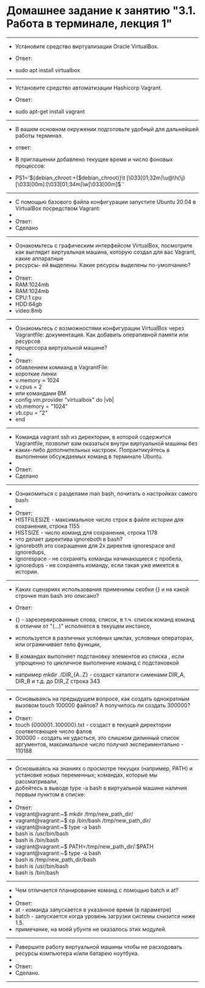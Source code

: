 # Домашнее задание к занятию "3.1. Работа в терминале, лекция 1" #
___________________________________________________________________
-	Установите средство виртуализации Oracle VirtualBox.

-	Ответ:
-	sudo apt install virtualbox
___________________________________________________________________
-	Установите средство автоматизации Hashicorp Vagrant.

-	Ответ:
-	sudo apt-get install vagrant
___________________________________________________________________
-	В вашем основном окружении подготовьте удобный для дальнейшей работы терминал.

-	ответ:
-	В приглашении добавлено текущее время и число фоновых процессов:
-	PS1='${debian_chroot:+($debian_chroot)}\t \[\033[01;32m\]\u@\h(\j)\[\033[00m\]:\[\033[01;34m\]\w\[\033[00m\]\$ '
_____________________________________________________________________
-	С помощью базового файла конфигурации запустите Ubuntu 20.04 в VirtualBox посредством Vagrant:
-	
-	Ответ:
-	Сделано
_______________________________________________________________________
-	Ознакомьтесь с графическим интерфейсом VirtualBox, посмотрите как выглядит виртуальная машина, которую создал для вас Vagrant, какие аппаратные 
-	ресурсы- ей выделены. Какие ресурсы выделены по-умолчанию?
-
-	Ответ:
-	RAM:1024mb
-	RAM:1024mb
-	CPU:1 cpu
-	HDD:64gb
-	video:8mb
________________________________________________________________________	
-	Ознакомьтесь с возможностями конфигурации VirtualBox через Vagrantfile: документация. Как добавить оперативной памяти или ресурсов 
-	процессора виртуальной машине?
-
-	Ответ:
-	обавлением комманд в VagrantFile:
-	короткие линки
-	 v.memory = 1024
-	 v.cpus = 2
-	 или командами ВМ
-	 config.vm.provider "virtualbox" do |vb|
-	 vb.memory = "1024"
-	 vb.cpu = "2"
-	 end
________________________________________________________________________
-	Команда vagrant ssh из директории, в которой содержится Vagrantfile, позволит вам оказаться внутри виртуальной машины без 
-	каких-либо дополнительных настроек. Попрактикуйтесь в выполнении обсуждаемых команд в терминале Ubuntu.
-	
-	Ответ:
-	Сделано
_______________________________________________________________________
-	Ознакомиться с разделами man bash, почитать о настройках самого bash:
-	
-	Ответ:
-	HISTFILESIZE - максимальное число строк в файле истории для сохранения, строка 1155
-	HISTSIZE - число команд для сохранения, строка 1178
-	что делает директива ignoreboth в bash?
-	ignoreboth это сокращение для 2х директив ignorespace and ignoredups, 
-	ignorespace - не сохранять команды начинающиеся с пробела, 
-	ignoredups - не сохранять команду, если такая уже имеется в истории.
_________________________________________________________________________
-	Каких сценариях использования применимы скобки {} и на какой строчке man bash это описано?

-	Ответ:
-	{} - зарезервированные слова, список, в т.ч. список команд команд в отличии от "(...)" исполнятся в текущем инстансе,
-	используется в различных условных циклах, условных операторах, или ограничивает тело функции, 
-	В командах выполняет подстановку элементов из списка , если упрощенно то  цикличное выполнение команд с подстановкой 
-	например mkdir ./DIR_{A..Z} - создаст каталоги сименами DIR_A, DIR_B и т.д. до DIR_Z строка 343
__________________________________________________________________________
-	Основываясь на предыдущем вопросе, как создать однократным вызовом touch 100000 файлов? А получилось ли создать 300000?
-	
-	Ответ:
-	touch {000001..100000}.txt - создаст в текущей директории соответсвющее число фалов
-	300000 - создать не удасться, это слишком дилинный список аргументов, максимальное число получил экспериментально - 110188		
___________________________________________________________________________
-	Основываясь на знаниях о просмотре текущих (например, PATH) и установке новых переменных; командах, которые мы рассматривали, 
-	добейтесь в выводе type -a bash в виртуальной машине наличия первым пунктом в списке:
-
-	Ответ:
-	vagrant@vagrant:~$ mkdir /tmp/new_path_dir/
-	vagrant@vagrant:~$ cp /bin/bash /tmp/new_path_dir/
-	vagrant@vagrant:~$ type -a bash
-	bash is /usr/bin/bash
-	bash is /bin/bash
-	vagrant@vagrant:~$ PATH=/tmp/new_path_dir/:$PATH
-	vagrant@vagrant:~$ type -a bash
-	bash is /tmp/new_path_dir/bash
-	bash is /usr/bin/bash
-	bash is /bin/bash
____________________________________________________________________________
-	Чем отличается планирование команд с помощью batch и at?
-	
-	Ответ:
-	at - команда запускается в указанное время (в параметре)
-	batch - запускается когда уровень загрузки системы снизится ниже 1.5.
-	примечание, на моей убунте не оказалось этих модулей.
____________________________________________________________________________
-	Pавершите работу виртуальной машины чтобы не расходовать ресурсы компьютера и/или батарею ноутбука.
-	
-	Ответ:
-	Сделано.
______________________________________________________________________________ 
